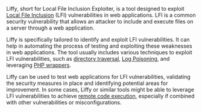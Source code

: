 Liffy, short for Local File Inclusion Exploiter, is a tool designed to exploit [Local File Inclusion](../web/lfi.md) (LFI) vulnerabilities in web applications. LFI is a common security vulnerability that allows an attacker to include and execute files on a server through a web application.

Liffy is specifically tailored to identify and exploit LFI vulnerabilities. It can help in automating the process of testing and exploiting these weaknesses in web applications. The tool usually includes various techniques to exploit LFI vulnerabilities, such as [directory traversal](../security/dirtrav.md), [Log Poisoning](../security/logp.md), and leveraging [PHP wrappers](../programming/phpwrappers.md).

Liffy can be used to test web applications for LFI vulnerabilities, validating the security measures in place and identifying potential areas for improvement. In some cases, Liffy or similar tools might be able to leverage LFI vulnerabilities to achieve [remote code execution](../security/rce.md), especially if combined with other vulnerabilities or misconfigurations.


